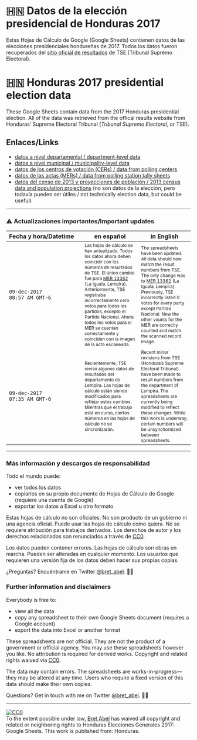 # 🇭🇳 Datos de la elección presidencial de Honduras 2017

Estas Hojas de Cálculo de Google (Google Sheets) contienen datos de las elecciones presidenciales hondureñas de 2017. Todos los datos fueron recuperados del [sitio oficial de resultados](resultadosgenerales2017.tse.hn) de TSE (Tribunal Supremo Electoral).

# 🇭🇳 Honduras 2017 presidential election data

These Google Sheets contain data from the 2017 Honduras presidential election. All of the data was retrieved from the offical results website from Honduras’ Supreme Electoral Tribunal (*Tribunal Supremo Electoral*, or TSE). 

## Enlaces/Links

* [datos a nivel departamental / department-level data](https://docs.google.com/spreadsheets/d/1ONAIYVqrbsEpvFp7eiI3si1B4hzArD930R5Jt86wdPQ/edit?usp=sharing)
* [datos a nivel municipal / municipality-level data](https://docs.google.com/spreadsheets/d/17IVcEEqqnjQtbFBQV-rj2nj2mJO8kBD7hjdmbnqTYqI/edit?usp=sharing)
* [datos de los centros de votación (CERs) / data from polling centers](https://docs.google.com/spreadsheets/d/1ePmdXhiQiQKwTDuO7ri6V6fPKoMre1Qww_f1rWXVLOM/edit?usp=sharing)
* [datos de las actas (MERs) / data from polling station tally sheets](https://docs.google.com/spreadsheets/d/15ib1dNaE9Uhp9aDzIb0r6pqZpy8KaEXtucxdoFDAOqg/edit?usp=sharing)
* [datos del censo de 2013 y proyecciones de población / 2013 census data and population projections](https://docs.google.com/spreadsheets/d/1JL2EyBqtNLfcHnT7kOuXgnA6uZnhWszaOeNVI6tN0Po/edit?usp=sharing) (no son datos de la elección, pero todavía pueden ser útiles / not technically election data, but could be useful)

---------


### ⚠️ Actualizaciones importantes/Important updates

 Fecha&nbsp;y&nbsp;hora/Datetime&nbsp;&nbsp;&nbsp; | en español | in English 
:------------|------------|------------
`09-dec-2017`<br>`08:57 AM GMT-6` | <span style="font-size:0.75em;">Las hojas de cálculo se han actualizado. Todos los datos ahora deben coincidir con los números de resultados de TSE. El único cambio fue para [MER 13362](https://resultadosgenerales2017.tse.hn/Acta.html?nivel=1&mer=13362) (La Iguala, Lempira). Anteriormente, TSE registraba incorrectamente cero votos para todos los partidos, excepto el Partido Nacional. Ahora todos los votos para el MER se cuentan correctamente y coinciden con la imagen de la acta escaneada.</span> | <span style="font-size:0.75em;">The spreadsheets have been updated. All data should now match the result numbers from TSE. The only change was to [MER 13362](https://resultadosgenerales2017.tse.hn/Acta.html?nivel=1&mer=13362) (La Iguala, Lempira). Previously, TSE incorrectly listed 0 votes for every party except Partido Nacional. Now the other vounts for the MER are correctly counted and match the scanned record image.</span>
`09-dec-2017`<br>`07:35 AM GMT-6` | <span style="font-size:0.75em;">Recientemente, TSE revisó algunos datos de resultados del departamento de Lempira. Las hojas de cálculo están siendo modificados para reflejar estos cambios. Mientras que el trabajo está en curso, ciertos números en las hojas de cálculo no se sincronizarán.</span> | <span style="font-size:0.75em;">Recent minor revisions from TSE (Hondura’s Supreme Electoral Tribunal) have been made to result numbers from the department of Lempira. The spreadsheets are currently being modified to reflect these changes. While this work is underway, certain numbers will be unsynchornized between spreadsheets.</span>


---------


### Más información y descargos de responsabilidad

Todo el mundo puede:

* ver todos los datos
* copiarlos en su propio documento de Hojas de Cálculo de Google (requiere una cuenta de Google)
* exportar los datos a Excel u otro formato

Estas hojas de cálculo no son oficiales. No son producto de un gobierno ni una agencia oficial. Puede usar las hojas de cálculo como quiera. No se requiere atribución para trabajos derivados. Los derechos de autor y los derechos relacionados son renunciados a través de [CC0](https://creativecommons.org/publicdomain/zero/1.0/deed.es_ES).

Los datos pueden contener errores. Las hojas de cálculo son obras en marcha. Pueden ser alteradas en cualquier momento. Los usuarios que requieren una versión fija de los datos deben hacer sus propias copias.

¿Preguntas? Encuéntrame en Twitter [@bret_abel](https://twitter.com/bret_abel/). 💁‍♂️

### Further information and disclaimers

Everybody is free to:

* view all the data
* copy any spreadsheet to their own Google Sheets document (requires a Google account)
* export the data into Excel or another format

These spreadsheets are not official. They are not the product of a government or official agency. You may use these spreadsheets however you like. No attribution is required for derived works. Copyright and related rights waived via [CC0](https://creativecommons.org/publicdomain/zero/1.0/).

The data may contain errors. The spreadsheets are works-in-progress—they may be altered at any time. Users who require a fixed version of this data should make their own copies.

Questions? Get in touch with me on Twitter [@bret_abel](https://twitter.com/bret_abel/). 💁‍♂️


------------


<p xmlns:dct="http://purl.org/dc/terms/" xmlns:vcard="http://www.w3.org/2001/vcard-rdf/3.0#">
  <a rel="license"
     href="http://creativecommons.org/publicdomain/zero/1.0/">
    <img src="https://licensebuttons.net/p/zero/1.0/88x31.png" style="border-style: none;" alt="CC0" />
  </a>
  <br />
  To the extent possible under law,
  <a rel="dct:publisher"
     href="https://bet4a.github.io/HN2017">
    <span property="dct:title">Bret Abel</span></a>
  has waived all copyright and related or neighboring rights to
  <span property="dct:title">Honduras Elecciones Generales 2017: Google Sheets</span>.
This work is published from:
<span property="vcard:Country" datatype="dct:ISO3166"
      content="HN" about="https://bet4a.github.io/HN2017">
  Honduras</span>.
</p>

